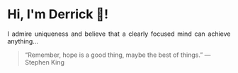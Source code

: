 # Hi, I'm Derrick 👋!
<p align="justify">I admire uniqueness and believe that a clearly focused mind can achieve anything...</p> 
<!-- #quote-start -->
<blockquote>&ldquo;Remember, hope is a good thing, maybe the best of things.&rdquo; &mdash; <footer>Stephen King</footer></blockquote>
<!-- #quote-end -->
